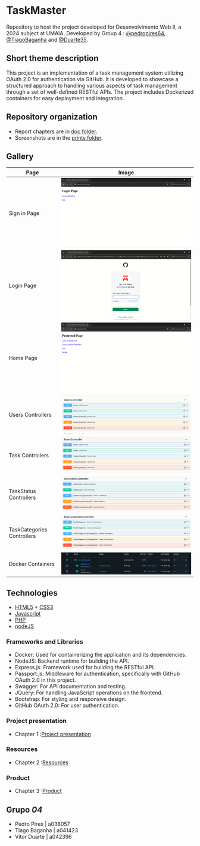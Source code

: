 # TaskMaster

Repository to host the project developed for Desenvolvimento Web II, a 2024 subject at UMAIA. Developed by Group 4 : [@pedropires64](https://github.com/pedropires64), [@TiagoBaganha](https://github.com/TiagoBaganha) and [@Duarte35](https://github.com/Duarte35).

## Short theme description

This project is an implementation of a task management system utilizing OAuth 2.0 for authentication via GitHub. It is developed to showcase a structured approach to handling various aspects of task management through a set of well-defined RESTful APIs. The project includes Dockerized containers for easy deployment and integration.

## Repository organization

* Report chapters are in [doc folder](docs).
* Screenshots are in the [prints folder](prints).


## Gallery

| Page      | Image |
| ----------- | ----------- |
| Sign in Page      | ![Drag Racing](prints/login.png)       |
| Login Page  | ![Drag Racing](prints/loginemail.png)       |
| Home Page | ![Drag Racing](prints/home.png)       |
| Users Controllers      | ![Drag Racing](prints/userscontroller.png)       |
| Task Controllers   | ![Drag Racing](prints/taskcontrollers.png)       |
| TaskStatus Controllers | ![[Drag Racing]()](prints/taskstatuscontroller.png)       |
| TaskCategories Controllers      | ![Drag Racing](prints/taskcategoriescontroller.png)       |
| Docker Containers   | ![Drag Racing](prints/containersdocker.png)       |

## Technologies

* [HTML5](https://html.spec.whatwg.org/multipage/) + [CSS3](https://www.w3.org/Style/CSS/)
* [Javascript](https://developer.mozilla.org/en-US/docs/Learn/JavaScript)
* [PHP](https://www.php.net/)
* [nodeJS](https://nodejs.org/en/)


### Frameworks and Libraries

* Docker: Used for containerizing the application and its dependencies.
* NodeJS: Backend runtime for building the API.
* Express.js: Framework used for building the RESTful API.
* Passport.js: Middleware for authentication, specifically with GitHub OAuth 2.0 in this project.
* Swagger: For API documentation and testing.
* JQuery: For handling JavaScript operations on the frontend.
* Bootstrap: For styling and responsive design.
* GitHub OAuth 2.0: For user authentication.


### Project presentation
* Chapter 1 :[Project presentation](docs/projectpresentation.md)
### Resources
* Chapter 2 :[Resources](docs/Resources.md)
### Product
* Chapter 3 :[Product](docs/Product.md)


## Grupo _04_
* Pedro Pires | a038057
* Tiago Baganha | a041423
* Vitor Duarte | a042396
